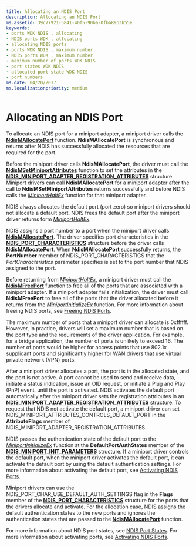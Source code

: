 ```yaml
---
title: Allocating an NDIS Port
description: Allocating an NDIS Port
ms.assetid: 39c77921-5841-40f5-90ba-0fba89b3b55e
keywords:
- ports WDK NDIS , allocating
- NDIS ports WDK , allocating
- allocating NDIS ports
- ports WDK NDIS , maximum number
- NDIS ports WDK , maximum number
- maximum number of ports WDK NDIS
- port states WDK NDIS
- allocated port state WDK NDIS
- port numbers
ms.date: 04/20/2017
ms.localizationpriority: medium
---
```


# Allocating an NDIS Port





To allocate an NDIS port for a miniport adapter, a miniport driver calls the [**NdisMAllocatePort**](https://docs.microsoft.com/windows-hardware/drivers/ddi/ndis/nf-ndis-ndismallocateport) function. **NdisMAllocatePort** is synchronous and returns after NDIS has successfully allocated the resources that are required for the port.

Before the miniport driver calls **NdisMAllocatePort**, the driver must call the [**NdisMSetMiniportAttributes**](https://docs.microsoft.com/windows-hardware/drivers/ddi/ndis/nf-ndis-ndismsetminiportattributes) function to set the attributes in the [**NDIS\_MINIPORT\_ADAPTER\_REGISTRATION\_ATTRIBUTES**](https://docs.microsoft.com/windows-hardware/drivers/ddi/ndis/ns-ndis-_ndis_miniport_adapter_registration_attributes) structure. Miniport drivers can call **NdisMAllocatePort** for a miniport adapter after the call to **NdisMSetMiniportAttributes** returns successfully and before NDIS calls the [*MiniportHaltEx*](https://docs.microsoft.com/windows-hardware/drivers/ddi/ndis/nc-ndis-miniport_halt) function for that miniport adapter.

NDIS always allocates the default port (port zero) so miniport drivers should not allocate a default port. NDIS frees the default port after the miniport driver returns form [*MiniportHaltEx*](https://docs.microsoft.com/windows-hardware/drivers/ddi/ndis/nc-ndis-miniport_halt).

NDIS assigns a port number to a port when the miniport driver calls [**NdisMAllocatePort**](https://docs.microsoft.com/windows-hardware/drivers/ddi/ndis/nf-ndis-ndismallocateport). The driver specifies port characteristics in the [**NDIS\_PORT\_CHARACTERISTICS**](https://docs.microsoft.com/windows-hardware/drivers/ddi/ntddndis/ns-ntddndis-_ndis_port_characteristics) structure before the driver calls **NdisMAllocatePort**. When **NdisMAllocatePort** successfully returns, the **PortNumber** member of NDIS\_PORT\_CHARACTERISTICS that the *PortCharacteristics* parameter specifies is set to the port number that NDIS assigned to the port.

Before returning from [*MiniportHaltEx*](https://docs.microsoft.com/windows-hardware/drivers/ddi/ndis/nc-ndis-miniport_halt), a miniport driver must call the [**NdisMFreePort**](https://docs.microsoft.com/windows-hardware/drivers/ddi/ndis/nf-ndis-ndismfreeport) function to free all of the ports that are associated with a miniport adapter. If a miniport adapter fails initialization, the driver must call **NdisMFreePort** to free all of the ports that the driver allocated before it returns from the [*MiniportInitializeEx*](https://docs.microsoft.com/windows-hardware/drivers/ddi/ndis/nc-ndis-miniport_initialize) function. For more information about freeing NDIS ports, see [Freeing NDIS Ports](freeing-an-ndis-port.md).

The maximum number of ports that a miniport driver can allocate is 0xffffff. However, in practice, drivers will set a maximum number that is based on the port type and the requirements of the driver application. For example, for a bridge application, the number of ports is unlikely to exceed 16. The number of ports would be higher for access points that use 802.1x supplicant ports and significantly higher for WAN drivers that use virtual private network (VPN) ports.

After a miniport driver allocates a port, the port is in the allocated state, and the port is not active. A port cannot be used to send and receive data, initiate a status indication, issue an OID request, or initiate a Plug and Play (PnP) event, until the port is activated. NDIS activates the default port automatically after the miniport driver sets the registration attributes in an [**NDIS\_MINIPORT\_ADAPTER\_REGISTRATION\_ATTRIBUTES**](https://docs.microsoft.com/windows-hardware/drivers/ddi/ndis/ns-ndis-_ndis_miniport_adapter_registration_attributes) structure. To request that NDIS not activate the default port, a miniport driver can set NDIS\_MINIPORT\_ATTRIBUTES\_CONTROLS\_DEFAULT\_PORT in the **AttributeFlags** member of NDIS\_MINIPORT\_ADAPTER\_REGISTRATION\_ATTRIBUTES.

NDIS passes the authentication state of the default port to the [*MiniportInitializeEx*](https://docs.microsoft.com/windows-hardware/drivers/ddi/ndis/nc-ndis-miniport_initialize) function at the **DefaultPortAuthStates** member of the [**NDIS\_MINIPORT\_INIT\_PARAMETERS**](https://docs.microsoft.com/windows-hardware/drivers/ddi/ndis/ns-ndis-_ndis_miniport_init_parameters) structure. If a miniport driver controls the default port, when the miniport driver activates the default port, it can activate the default port by using the default authentication settings. For more information about activating the default port, see [Activating NDIS Ports](activating-an-ndis-port.md).

Miniport drivers can use the NDIS\_PORT\_CHAR\_USE\_DEFAULT\_AUTH\_SETTINGS flag in the **Flags** member of the [**NDIS\_PORT\_CHARACTERISTICS**](https://docs.microsoft.com/windows-hardware/drivers/ddi/ntddndis/ns-ntddndis-_ndis_port_characteristics) structure for the ports that the drivers allocate and activate. For the allocation case, NDIS assigns the default authentication states to the new ports and ignores the authentication states that are passed to the [**NdisMAllocatePort**](https://docs.microsoft.com/windows-hardware/drivers/ddi/ndis/nf-ndis-ndismallocateport) function.

For more information about NDIS port states, see [NDIS Port States](ndis-port-states.md). For more information about activating ports, see [Activating NDIS Ports](activating-an-ndis-port.md).

 

 





